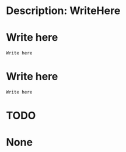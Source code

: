 # Description: WriteHere

# Write here
```bash
Write here
```

# Write here
```bash
Write here
```

# TODO
# None
